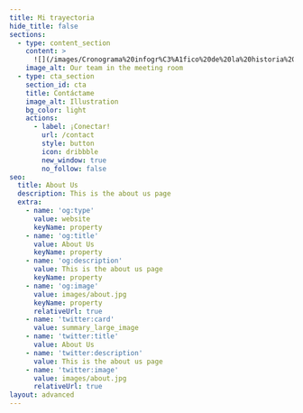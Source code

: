 ```yaml
---
title: Mi trayectoria
hide_title: false
sections:
  - type: content_section
    content: >
      ![](/images/Cronograma%20infogr%C3%A1fico%20de%20la%20historia%20del%20volibol%20\(4\).png)
    image_alt: Our team in the meeting room
  - type: cta_section
    section_id: cta
    title: Contáctame
    image_alt: Illustration
    bg_color: light
    actions:
      - label: ¡Conectar!
        url: /contact
        style: button
        icon: dribbble
        new_window: true
        no_follow: false
seo:
  title: About Us
  description: This is the about us page
  extra:
    - name: 'og:type'
      value: website
      keyName: property
    - name: 'og:title'
      value: About Us
      keyName: property
    - name: 'og:description'
      value: This is the about us page
      keyName: property
    - name: 'og:image'
      value: images/about.jpg
      keyName: property
      relativeUrl: true
    - name: 'twitter:card'
      value: summary_large_image
    - name: 'twitter:title'
      value: About Us
    - name: 'twitter:description'
      value: This is the about us page
    - name: 'twitter:image'
      value: images/about.jpg
      relativeUrl: true
layout: advanced
---
```

